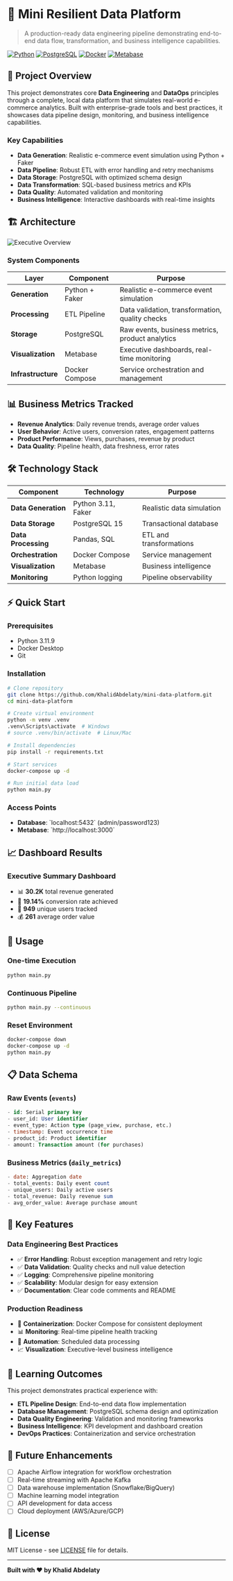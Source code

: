 # 🚀 Mini Resilient Data Platform

> A production-ready data engineering pipeline demonstrating end-to-end data flow, transformation, and business intelligence capabilities.

[![Python](https://img.shields.io/badge/Python-3.11.9-blue.svg)](https://python.org)
[![PostgreSQL](https://img.shields.io/badge/PostgreSQL-15-blue.svg)](https://postgresql.org)
[![Docker](https://img.shields.io/badge/Docker-Compose-blue.svg)](https://docker.com)
[![Metabase](https://img.shields.io/badge/Metabase-Latest-green.svg)](https://metabase.com) 

## 🎯 Project Overview

This project demonstrates core **Data Engineering** and **DataOps** principles through a complete, local data platform that simulates real-world e-commerce analytics. Built with enterprise-grade tools and best practices, it showcases data pipeline design, monitoring, and business intelligence capabilities.

### Key Capabilities
- **Data Generation**: Realistic e-commerce event simulation using Python + Faker
- **Data Pipeline**: Robust ETL with error handling and retry mechanisms  
- **Data Storage**: PostgreSQL with optimized schema design
- **Data Transformation**: SQL-based business metrics and KPIs
- **Data Quality**: Automated validation and monitoring
- **Business Intelligence**: Interactive dashboards with real-time insights

## 🏗️ Architecture

![Executive Overview](executive_overview.png)

### System Components

| Layer | Component | Purpose |
|-------|-----------|---------|
| **Generation** | Python + Faker | Realistic e-commerce event simulation |
| **Processing** | ETL Pipeline | Data validation, transformation, quality checks |
| **Storage** | PostgreSQL | Raw events, business metrics, product analytics |
| **Visualization** | Metabase | Executive dashboards, real-time monitoring |
| **Infrastructure** | Docker Compose | Service orchestration and management |

## 📊 Business Metrics Tracked

- **Revenue Analytics**: Daily revenue trends, average order values
- **User Behavior**: Active users, conversion rates, engagement patterns  
- **Product Performance**: Views, purchases, revenue by product
- **Data Quality**: Pipeline health, data freshness, error rates

## 🛠️ Technology Stack

| Component | Technology | Purpose |
|-----------|------------|---------|
| **Data Generation** | Python 3.11, Faker | Realistic data simulation |
| **Data Storage** | PostgreSQL 15 | Transactional database |
| **Data Processing** | Pandas, SQL | ETL and transformations |
| **Orchestration** | Docker Compose | Service management |
| **Visualization** | Metabase | Business intelligence |
| **Monitoring** | Python logging | Pipeline observability |

## ⚡ Quick Start

### Prerequisites
- Python 3.11.9
- Docker Desktop
- Git

### Installation

```bash
# Clone repository
git clone https://github.com/KhalidAbdelaty/mini-data-platform.git
cd mini-data-platform

# Create virtual environment
python -m venv .venv
.venv\Scripts\activate  # Windows
# source .venv/bin/activate  # Linux/Mac

# Install dependencies
pip install -r requirements.txt

# Start services
docker-compose up -d

# Run initial data load
python main.py
```

### Access Points
- **Database**: \`localhost:5432\` (admin/password123)
- **Metabase**: \`http://localhost:3000\`

## 📈 Dashboard Results

### Executive Summary Dashboard
- 📊 **30.2K** total revenue generated
- 🎯 **19.14%** conversion rate achieved  
- 👥 **949** unique users tracked
- 💰 **261** average order value

## 🔧 Usage

### One-time Execution
```bash
python main.py
```

### Continuous Pipeline
```bash
python main.py --continuous
```

### Reset Environment
```bash
docker-compose down
docker-compose up -d
python main.py
```

## 📋 Data Schema

### Raw Events (`events`)
```sql
- id: Serial primary key
- user_id: User identifier  
- event_type: Action type (page_view, purchase, etc.)
- timestamp: Event occurrence time
- product_id: Product identifier
- amount: Transaction amount (for purchases)
```

### Business Metrics (`daily_metrics`)
```sql
- date: Aggregation date
- total_events: Daily event count
- unique_users: Daily active users
- total_revenue: Daily revenue sum
- avg_order_value: Average purchase amount
```

## 🚀 Key Features

### Data Engineering Best Practices
- ✅ **Error Handling**: Robust exception management and retry logic
- ✅ **Data Validation**: Quality checks and null value detection  
- ✅ **Logging**: Comprehensive pipeline monitoring
- ✅ **Scalability**: Modular design for easy extension
- ✅ **Documentation**: Clear code comments and README

### Production Readiness
- 🐳 **Containerization**: Docker Compose for consistent deployment
- 📊 **Monitoring**: Real-time pipeline health tracking
- 🔄 **Automation**: Scheduled data processing
- 📈 **Visualization**: Executive-level business intelligence

## 🎯 Learning Outcomes

This project demonstrates practical experience with:
- **ETL Pipeline Design**: End-to-end data flow implementation
- **Database Management**: PostgreSQL schema design and optimization
- **Data Quality Engineering**: Validation and monitoring frameworks
- **Business Intelligence**: KPI development and dashboard creation
- **DevOps Practices**: Containerization and service orchestration

## 🔄 Future Enhancements

- [ ] Apache Airflow integration for workflow orchestration
- [ ] Real-time streaming with Apache Kafka
- [ ] Data warehouse implementation (Snowflake/BigQuery)
- [ ] Machine learning model integration
- [ ] API development for data access
- [ ] Cloud deployment (AWS/Azure/GCP)

## 📄 License

MIT License - see [LICENSE](LICENSE) file for details.

---

**Built with ❤️ by Khalid Abdelaty**
